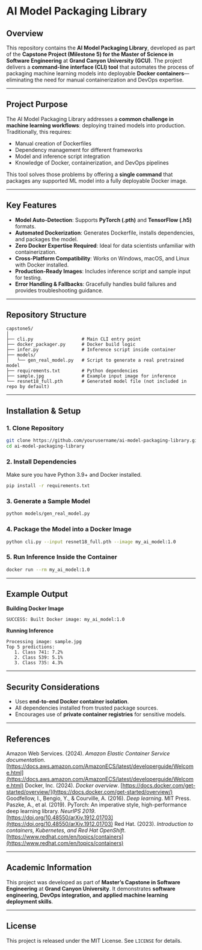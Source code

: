 # AI Model Packaging Library

## Overview

This repository contains the **AI Model Packaging Library**, developed as part of the **Capstone Project (Milestone 5) for the Master of Science in Software Engineering** at **Grand Canyon University (GCU)**.
The project delivers a **command-line interface (CLI) tool** that automates the process of packaging machine learning models into deployable **Docker containers**—eliminating the need for manual containerization and DevOps expertise.

---

## Project Purpose

The AI Model Packaging Library addresses a **common challenge in machine learning workflows**: deploying trained models into production.
Traditionally, this requires:

* Manual creation of Dockerfiles
* Dependency management for different frameworks
* Model and inference script integration
* Knowledge of Docker, containerization, and DevOps pipelines

This tool solves those problems by offering a **single command** that packages any supported ML model into a fully deployable Docker image.

---

## Key Features

* **Model Auto-Detection**: Supports **PyTorch (.pth)** and **TensorFlow (.h5)** formats.
* **Automated Dockerization**: Generates Dockerfile, installs dependencies, and packages the model.
* **Zero Docker Expertise Required**: Ideal for data scientists unfamiliar with containerization.
* **Cross-Platform Compatibility**: Works on Windows, macOS, and Linux with Docker installed.
* **Production-Ready Images**: Includes inference script and sample input for testing.
* **Error Handling & Fallbacks**: Gracefully handles build failures and provides troubleshooting guidance.

---

## Repository Structure

```
capstone5/
│
├── cli.py                  # Main CLI entry point
├── docker_packager.py      # Docker build logic
├── infer.py                # Inference script inside container
├── models/
│   └── gen_real_model.py   # Script to generate a real pretrained model
├── requirements.txt        # Python dependencies
├── sample.jpg              # Example input image for inference
└── resnet18_full.pth       # Generated model file (not included in repo by default)
```

---

## Installation & Setup

### **1. Clone Repository**

```bash
git clone https://github.com/yourusername/ai-model-packaging-library.git
cd ai-model-packaging-library
```

### **2. Install Dependencies**

Make sure you have Python 3.9+ and Docker installed.

```bash
pip install -r requirements.txt
```

### **3. Generate a Sample Model**

```bash
python models/gen_real_model.py
```

### **4. Package the Model into a Docker Image**

```bash
python cli.py --input resnet18_full.pth --image my_ai_model:1.0
```

### **5. Run Inference Inside the Container**

```bash
docker run --rm my_ai_model:1.0
```

---

## Example Output

**Building Docker Image**

```
SUCCESS: Built Docker image: my_ai_model:1.0
```

**Running Inference**

```
Processing image: sample.jpg
Top 5 predictions:
   1. Class 741: 7.2%
   2. Class 539: 5.1%
   3. Class 735: 4.3%
```

---

## Security Considerations

* Uses **end-to-end Docker container isolation**.
* All dependencies installed from trusted package sources.
* Encourages use of **private container registries** for sensitive models.

---

## References

Amazon Web Services. (2024). *Amazon Elastic Container Service documentation*. [https://docs.aws.amazon.com/AmazonECS/latest/developerguide/Welcome.html](https://docs.aws.amazon.com/AmazonECS/latest/developerguide/Welcome.html)
Docker, Inc. (2024). *Docker overview*. [https://docs.docker.com/get-started/overview/](https://docs.docker.com/get-started/overview/)
Goodfellow, I., Bengio, Y., & Courville, A. (2016). *Deep learning*. MIT Press.
Paszke, A., et al. (2019). PyTorch: An imperative style, high-performance deep learning library. *NeurIPS 2019*. [https://doi.org/10.48550/arXiv.1912.01703](https://doi.org/10.48550/arXiv.1912.01703)
Red Hat. (2023). *Introduction to containers, Kubernetes, and Red Hat OpenShift*. [https://www.redhat.com/en/topics/containers](https://www.redhat.com/en/topics/containers)

---

## Academic Information

This project was developed as part of **Master’s Capstone in Software Engineering** at **Grand Canyon University**. It demonstrates **software engineering, DevOps integration, and applied machine learning deployment skills**.

---

## License

This project is released under the MIT License. See `LICENSE` for details.
